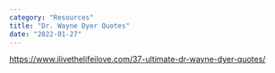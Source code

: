 ```yaml
---
category: "Resources" 
title: "Dr. Wayne Dyer Quotes"
date: "2022-01-27"
---
```


https://www.ilivethelifeilove.com/37-ultimate-dr-wayne-dyer-quotes/